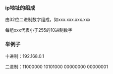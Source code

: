 ### ip地址的组成

由32位二进制数字组成，如xxx.xxx.xxx.xxx

每组xxx代表小于255的10进制数字

### 举例子

十进制：192.168.0.1

二进制：11000000 10101000 00000000 00000001

